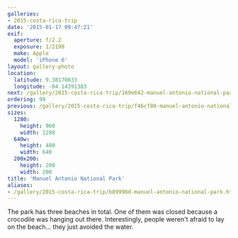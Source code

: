 ```yaml
---
galleries:
- 2015-costa-rica-trip
date: '2015-01-17 09:47:21'
exif:
  aperture: f/2.2
  exposure: 1/2198
  make: Apple
  model: 'iPhone 6'
layout: gallery-photo
location:
  latitude: 9.38170833
  longitude: -84.14391383
next: /gallery/2015-costa-rica-trip/169e642-manuel-antonio-national-park
ordering: 99
previous: /gallery/2015-costa-rica-trip/f46cf80-manuel-antonio-national-park
sizes:
  1280:
    height: 960
    width: 1280
  640w:
    height: 480
    width: 640
  200x200:
    height: 200
    width: 200
title: 'Manuel Antonio National Park'
aliases:
- /gallery/2015-costa-rica-trip/b89996d-manuel-antonio-national-park.html
---
```


The park has three beaches in total. One of them was closed because a crocodile was hanging out there. Interestingly, people weren't afraid to lay on the beach... they just avoided the water.
